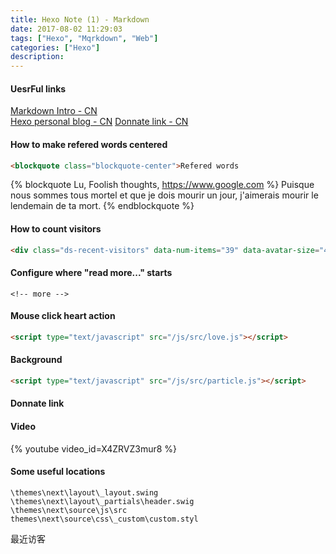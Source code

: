 ```yaml
---
title: Hexo Note (1) - Markdown
date: 2017-08-02 11:29:03
tags: ["Hexo", "Mqrkdown", "Web"]
categories: ["Hexo"]
description:
---
```

#### UesrFul links
[Markdown Intro - CN](http://www.jianshu.com/p/q81RER) <br>
[Hexo personal blog - CN](http://www.jianshu.com/p/c23902f93558)
[Donnate link - CN](https://icehe.me/web/donate/)
#### How to make refered words centered
``` html
<blockquote class="blockquote-center">Refered words
```
{% blockquote Lu, Foolish thoughts, https://www.google.com %}
Puisque nous sommes tous mortel et que je dois mourir un jour, j'aimerais mourir le lendemain de ta mort.
{% endblockquote %}
#### How to count visitors
``` html
<div class="ds-recent-visitors" data-num-items="39" data-avatar-size="40" id="ds-recent-visitors"></div>
```
<!-- more -->
#### Configure where "read more..." starts
` <!-- more --> `
#### Mouse click heart action
``` html
<script type="text/javascript" src="/js/src/love.js"></script>
```
#### Background
``` html
<script type="text/javascript" src="/js/src/particle.js"></script>
```
#### Donnate link
#### Video
{% youtube video_id=X4ZRVZ3mur8 %}
#### Some useful locations
 `\themes\next\layout\_layout.swing`<br>
 `\themes\next\layout\_partials\header.swig`<br>
 `\themes\next\source\js\src`<br>
`themes\next\source\css\_custom\custom.styl`<br>



最近访客
<div class="ds-recent-visitors" data-num-items="39" data-avatar-size="40" id="ds-recent-visitors"></div>
